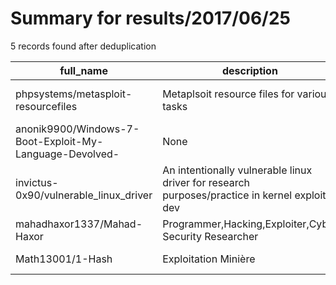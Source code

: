
# Summary for results/2017/06/25
    
5 records found after deduplication

| full_name | description | html_url | matched_list | matched_count | pushed_at | size | stargazers_count | language | forks_count | vul_ids |
|---------------------------------------------------------|-----------------------------------------------------------------------------------------------|----------------------------------------------------------------------------|----------------------------------|-----------------|---------------------------|--------|--------------------|------------|---------------|-----------|
| phpsystems/metasploit-resourcefiles | Metaplsoit resource files for various tasks | https://github.com/phpsystems/metasploit-resourcefiles | ['metasploit module OR payload'] | 1 | 2017-06-25 20:54:10+00:00 | 11 | 0 | nan | 0 | [] |
| anonik9900/Windows-7-Boot-Exploit-My-Language-Devolved- | None | https://github.com/anonik9900/Windows-7-Boot-Exploit-My-Language-Devolved- | ['exploit'] | 1 | 2017-06-25 22:18:10+00:00 | 25 | 0 | | 2 | [] |
| invictus-0x90/vulnerable_linux_driver | An intentionally vulnerable linux driver for research purposes/practice in kernel exploit dev | https://github.com/invictus-0x90/vulnerable_linux_driver | ['exploit'] | 1 | 2017-06-25 13:36:30+00:00 | 3053 | 76 | C | 19 | [] |
| mahadhaxor1337/Mahad-Haxor | Programmer,Hacking,Exploiter,Cyber Security Researcher | https://github.com/mahadhaxor1337/Mahad-Haxor | ['exploit'] | 1 | 2017-06-25 01:44:46+00:00 | 0 | 0 | | 0 | [] |
| Math13001/1-Hash | Exploitation Minière | https://github.com/Math13001/1-Hash | ['exploit'] | 1 | 2017-06-25 17:31:24+00:00 | 0 | 0 | | 0 | [] |
